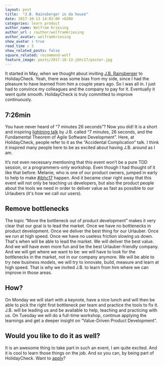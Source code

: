 ```yaml
---
layout: post
title:  "J.B. Rainsberger in da house"
date: 2017-10-13 14:03:00 +0200
categories: learn product 
author_name: Wolfram Kriesing
author_url : /author/wolframkriesing
author_avatar: wolframkriesing
show_avatar : true
read_time : 3
show_related_posts: false
square_related: recommend-wolf
feature_image: posts/2017-10-13-jbhc17/poster.jpg
---
```


It started in May, when we thought about inviting [J.B. Rainsberger][jbrains] to HolidayCheck. Yeah, there was some bias from my side, since I had the pleasure to have learned from him a couple years ago. So I was all in. I just had to convince my colleagues and the company to pay for it. Eventually it went quite smooth. HolidayCheck is truly committed to improve continuously.

[jbrains]: https://twitter.com/jbrains

## 7:26min

You have never heard of “7 minutes 26 seconds”? Now you did! It is a short and inspiring [lightning talk][7-26-talk] by J.B. called “7 minutes, 26 seconds, and the Fundamental Theorem of Agile Software Development”. Here, at HolidayCheck, people refer to it as the “Accidental Complication“ talk. I think it inspired many people here to be as excited about having J.B. around as I am.

It’s not even necessary mentioning that this event won’t be a pure TDD session, or a programmers-only workshop. Even though I had thought of it like that before. Melanie, who is one of our product owners, jumped in early to help to make [#jbhc17][jbhc17] happen. And it became clear right away that this event will not only be teaching us developers, but also the product people about the tools we need in order to deliver value as fast as possible to our Urlaubers (it's how we call our users).

[7-26-talk]: https://vimeo.com/79106557
[jbhc17]: https://twitter.com/search?q=%23jbhc17&src=typd

## Remove bottlenecks

The topic “Move the bottleneck out of product development” makes it very clear that our goal is to lead the market. Once we have no bottlenecks in product development. Once we deliver the best thing for our Urlauber. Once we run at high speed. Once we have no useless friction slowing us down. That's when will be able to lead the market. We will deliver the best value. And we will have even more fun and be the best Urlauber-friendly company. And we will get where we want to be: we will have to look for the bottlenecks in the market, not in our company anymore. We will be able to try new business models, we will try to innovate, build, measure and learn at high speed.
That is why we invited J.B. to learn from him where we can improve in those areas.

## How?

On Monday we will start with a keynote, have a nice lunch and will then be able to pick the right first bottleneck per team and practice the tools to fix it. J.B. will be leading us and be available to help, teaching and practicing with us.
On Tuesday we will do a full-time workshop, continue applying the learnings and get a deeper insight on “Value-Driven Product Development”.

## Would you like to do it as well?

It is an awesome thing to take part in such an event, I am quite excited. And it is cool to learn those things on the job. And so you can, by being part of HolidayCheck. Want to [apply]?

[apply]: http://careers.holidaycheck.com/

